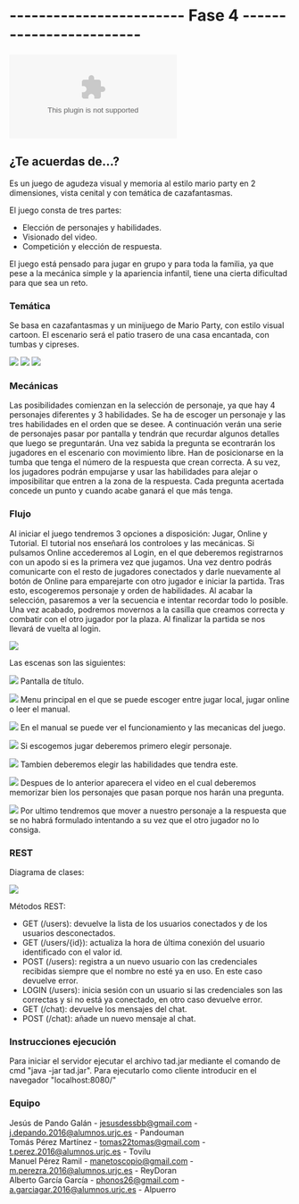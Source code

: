 # ------------------------ Fase 4 ------------------------
![Documento de diseño de juego](https://github.com/ReyDoran/JR-Grupo-H/blob/master/Documento%20de%20dise%C3%B1o%20GDD.docx)
## ¿Te acuerdas de...?
Es un juego de agudeza visual y memoria al estilo mario party en 2 dimensiones, vista cenital y con temática de cazafantasmas.  

El juego consta de tres partes:
 - Elección de personajes y habilidades.
 - Visionado del video.
 - Competición y elección de respuesta.

El juego está pensado para jugar en grupo y para toda la familia, ya que pese a la mecánica simple y la apariencia infantil, tiene una cierta dificultad para que sea un reto.

### Temática

Se basa en cazafantasmas y un minijuego de Mario Party, con estilo visual cartoon. El escenario será el patio trasero de una casa encantada, con tumbas y cipreses. 
  
![](https://cdn.wallpapersafari.com/9/44/to1XbJ.jpg)
![](https://art.ngfiles.com/images/654000/654628_frybrix_dark-graveyard.jpg?f1540491044)
![](https://i.ytimg.com/vi/E1wNFj1l7kk/maxresdefault.jpg)
  
### Mecánicas 

Las posibilidades comienzan en la selección de personaje, ya que hay 4 personajes diferentes y 3 habilidades. Se ha de escoger un personaje y las tres habilidades en el orden que se desee. A continuación verán una serie de personajes pasar por pantalla y tendrán que recurdar algunos detalles que luego se preguntarán. Una vez sabida la pregunta se econtrarán los jugadores en el escenario con movimiento libre. Han de posicionarse en la tumba que tenga el número de la respuesta que crean correcta. A su vez, los jugadores podrán empujarse y usar las habilidades para alejar o imposibilitar que entren a la zona de la respuesta. Cada pregunta acertada concede un punto y cuando acabe ganará el que más tenga.


### Flujo 

Al iniciar el juego tendremos 3 opciones a disposición: Jugar, Online y Tutorial. El tutorial nos enseñará los controloes y las mecánicas. Si pulsamos Online accederemos al Login, en el que deberemos registrarnos con un apodo si es la primera vez que jugamos. Una vez dentro podrás comunicarte con el resto de jugadores conectados y darle nuevamente al botón de Online para emparejarte con otro jugador e iniciar la partida. Tras esto, escogeremos personaje y orden de habilidades. Al acabar la selección, pasaremos a ver la secuencia e intentar recordar todo lo posible. Una vez acabado, podremos movernos a la casilla que creamos correcta y combatir con el otro jugador por la plaza. Al finalizar la partida se nos llevará de vuelta al login.
  
![](https://i.imgur.com/LYzDigW.png)  

Las escenas son las siguientes:

![](https://i.imgur.com/Mz7RBgp.png)
Pantalla de título.


![](https://i.imgur.com/a9vqgm9.png)
Menu principal en el que se puede escoger entre jugar local, jugar online o leer el manual.


![](https://i.imgur.com/byDtPdc.png)
En el manual se puede ver el funcionamiento y las mecanicas del juego. 


![](https://i.imgur.com/QBTqkMe.png)
Si escogemos jugar deberemos primero elegir personaje.



![](https://i.imgur.com/0Tv4DHE.png)
Tambien deberemos elegir las habilidades que tendra este.


![](https://i.imgur.com/bb3vPbb.png)
Despues de lo anterior aparecera el video en el cual deberemos memorizar bien los personajes que pasan porque nos harán una pregunta.


![](https://i.imgur.com/zoeGQvD.png)
Por ultimo tendremos que mover a nuestro personaje a la respuesta que se no habrá formulado intentando a su vez que el otro jugador no lo consiga.

### REST

Diagrama de clases:

![](https://i.imgur.com/ZLetP0O.png)

Métodos REST:
- GET (/users): devuelve la lista de los usuarios conectados y de los usuarios desconectados.
- GET (/users/{id}): actualiza la hora de última conexión del usuario identificado con el valor id.
- POST (/users): registra a un nuevo usuario con las credenciales recibidas siempre que el nombre no esté ya en uso. En este caso devuelve error.
- LOGIN (/users): inicia sesión con un usuario si las credenciales son las correctas y si no está ya conectado, en otro caso devuelve error.
- GET (/chat): devuelve los mensajes del chat.
- POST (/chat): añade un nuevo mensaje al chat.


### Instrucciones ejecución

Para iniciar el servidor ejecutar el archivo tad.jar mediante el comando de cmd "java -jar tad.jar". Para ejecutarlo como cliente introducir en el navegador "localhost:8080/"


### Equipo

Jesús de Pando Galán - jesusdessbb@gmail.com - j.depando.2016@alumnos.urjc.es - Pandouman   
Tomás Pérez Martínez - tomas22tomas@gmail.com - t.perez.2016@alumnos.urjc.es - Tovilu  
Manuel Pérez Ramil - manetoscopio@gmail.com - m.perezra.2016@alumnos.urjc.es - ReyDoran  
Alberto García García - phonos26@gmail.com - a.garciagar.2016@alumnos.urjc.es - Alpuerro  
